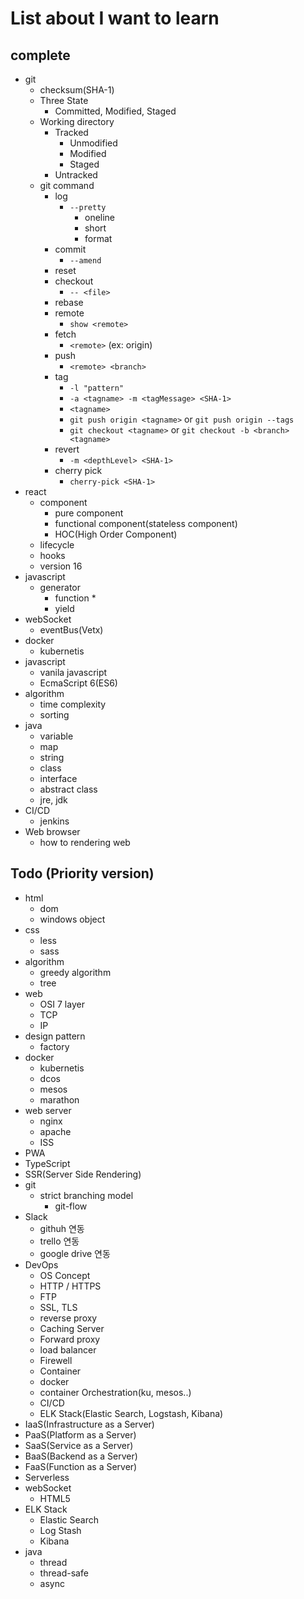 # List about I want to learn

## complete

* git
  * checksum(SHA-1)
  * Three State
    * Committed, Modified, Staged
  * Working directory
    * Tracked
      * Unmodified
      * Modified
      * Staged
    * Untracked
  * git command
    * log
      * `--pretty`
        * oneline
        * short
        * format
    * commit
      * `--amend`
    * reset
    * checkout
      * `-- <file>`
    * rebase
    * remote
      * `show <remote>`
    * fetch
      * `<remote>` (ex: origin)
    * push
      * `<remote> <branch>`
    * tag
      * `-l "pattern"`
      * `-a <tagname> -m <tagMessage> <SHA-1>`
      * `<tagname>`
      * `git push origin <tagname>` or `git push origin --tags`
      * `git checkout <tagname>` or `git checkout -b <branch> <tagname>`
    * revert
      * `-m <depthLevel> <SHA-1>`
    * cherry pick
      * `cherry-pick <SHA-1>`
* react
  * component
    * pure component
    * functional component(stateless component)
    * HOC(High Order Component)
  * lifecycle
  * hooks
  * version 16
* javascript
  * generator
    * function *
    * yield
* webSocket
  * eventBus(Vetx)
* docker
  * kubernetis
* javascript
  * vanila javascript
  * EcmaScript 6(ES6)
* algorithm
  * time complexity
  * sorting
* java
  * variable
  * map
  * string
  * class
  * interface
  * abstract class
  * jre, jdk
* CI/CD
  * jenkins
* Web browser
  * how to rendering web

## Todo (Priority version)

* html
  * dom
  * windows object
* css
  * less
  * sass
* algorithm
  * greedy algorithm
  * tree
* web
  * OSI 7 layer
  * TCP
  * IP
* design pattern
  * factory
* docker
  * kubernetis
  * dcos
  * mesos
  * marathon
* web server
  * nginx
  * apache
  * ISS
* PWA
* TypeScript
* SSR(Server Side Rendering)
* git
  * strict branching model
    * git-flow
* Slack
  * githuh 연동
  * trello 연동
  * google drive 연동
* DevOps
  * OS Concept
  * HTTP / HTTPS
  * FTP
  * SSL, TLS
  * reverse proxy
  * Caching Server
  * Forward proxy
  * load balancer
  * Firewell
  * Container
  * docker
  * container Orchestration(ku, mesos..)
  * CI/CD
  * ELK Stack(Elastic Search, Logstash, Kibana)
* IaaS(Infrastructure as a Server)
* PaaS(Platform as a Server)
* SaaS(Service as a Server)
* BaaS(Backend as a Server)
* FaaS(Function as a Server)
* Serverless
* webSocket
  * HTML5
* ELK Stack
  * Elastic Search
  * Log Stash
  * Kibana
* java
  * thread
  * thread-safe
  * async

